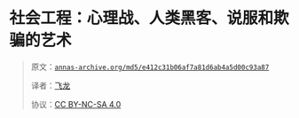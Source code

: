 # 社会工程：心理战、人类黑客、说服和欺骗的艺术

> 原文：[`annas-archive.org/md5/e412c31b06af7a81d6ab4a5d00c93a87`](https://annas-archive.org/md5/e412c31b06af7a81d6ab4a5d00c93a87)
>
> 译者：[飞龙](https://github.com/wizardforcel)
> 
> 协议：[CC BY-NC-SA 4.0](http://creativecommons.org/licenses/by-nc-sa/4.0/)